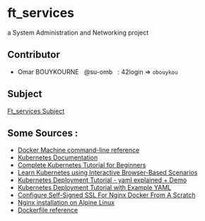# ft_services
a System Administration and Networking project

## Contributor

 - Omar BOUYKOURNE &nbsp;&nbsp;@su-omb &nbsp;	:   42login => `obouykou`

## Subject

[Ft_services Subject](https://github.com/su-omb/ft_services/blob/main/ft_services.en.subject.pdf)

## Some Sources :

 - [Docker Machine command-line reference](http://docs.docker.oeynet.com/machine/reference/)
 - [Kubernetes Documentation](https://kubernetes.io/docs/home/)
 - [Complete Kubernetes Tutorial for Beginners](https://www.youtube.com/watch?v=VnvRFRk_51k&list=PLy7NrYWoggjziYQIDorlXjTvvwweTYoNC)
 - [Learn Kubernetes using Interactive Browser-Based Scenarios](https://www.katacoda.com/courses/kubernetes)
 - [Kubernetes Deployment Tutorial - yaml explained + Demo](https://www.youtube.com/watch?v=y_vy9NVeCzo)
 - [Kubernetes Deployment Tutorial with Example YAML](https://matthewpalmer.net/kubernetes-app-developer/articles/kubernetes-deployment-tutorial-example-yaml.html)
 - [Configure Self-Signed SSL For Nginx Docker From A Scratch](https://codingwithmanny.medium.com/configure-self-signed-ssl-for-nginx-docker-from-a-scratch-7c2bcd5478c6)
 - [Nginx installation on Alpine Linux](https://wiki.alpinelinux.org/wiki/Nginx)
 - [Dockerfile reference](https://docs.docker.com/engine/reference/builder)

